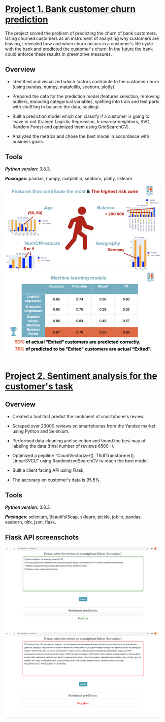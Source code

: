 # [Project 1. Bank customer churn prediction](https://github.com/MarinaTrofimovich/Projects)

The project solved the problem of predicting the churn of bank customers. Using churned customers as an instrument of analyzing why customers are leaving, I revealed how and when churn occurs in a customer's life cycle with the bank and predicted the customer's churn. In the future the bank could enforce these results in preemptive measures.

## Overview

- Identified and visualized which factors contribute to the customer churn (using pandas, numpy, matplotlib, seaborn, plotly).

- Prepared the data for the prediction model (features selection, removing outliers, encoding categorical variables, splitting into train and test parts with shuffling to balance the data, scaling).

- Built a prediction model which can classify if a customer is going to leave or not (trained Logistic Regression, k-nearesr neighbors, SVC, Random Forest and optimized them using GridSearchCV).

- Analyzed the metrics and chose the best model in accordance with business goals.

## Tools

***Python version:*** 3.8.3.

***Packages:*** pandas, numpy, matplotlib, seaborn, plotly, sklearn 

<img align="center" src="images/1.png" />
<img align="center" src="images/2.png" />

# [Project 2. Sentiment analysis for the customer's task](https://github.com/MarinaTrofimovich/sentiment_analysis_yandex)

## Overview

- Created a tool that predict the sentiment of smartphone's review.

- Scraped over 23000 reviews on smartphones from the Yandex market using Python and Selenium.

- Performed data cleaning and selection and found the best way of labeling the data (final number of reviews 6500+).

- Optimized a pepiline "CountVectorizer(), TfidfTransformer(), LinearSVC()" using RandomizedSearchCV to reach the best model.

- Built a client facing API using Flask.

- The accuracy on customer's data is 95.5%.

## Tools

***Python version:*** 3.8.3.

***Packages:*** selenium, BeautifulSoap, sklearn, pickle, joblib, pandas, seaborn, nltk, json, flask.

## Flask API screenschots

<img align="center" src="images/Screenshot1.png" />
<img align="center" src="images/Screenshot2.png" />

